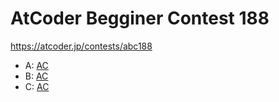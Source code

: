 # AtCoder Begginer Contest 188

https://atcoder.jp/contests/abc188


- A: [AC](https://atcoder.jp/contests/abc188/submissions/19321990)
- B: [AC](https://atcoder.jp/contests/abc188/submissions/19325840)
- C: [AC](https://atcoder.jp/contests/abc188/submissions/19343629)